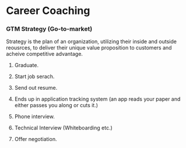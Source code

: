 # Career Coaching

### GTM Strategy (Go-to-market)

Strategy is the plan of an organization, utilizing their inside and outside reousrces, to deliver their unique value proposition to customers and acheive competitive advantage.

1. Graduate.

2. Start job serach.

3. Send out resume.

4. Ends up in application tracking system (an app reads your paper and either passes you along or cuts it.)

5. Phone interview.

6. Technical Interview (Whiteboarding etc.)

7. Offer negotiation.


